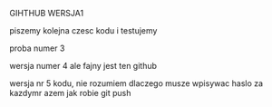  GIHTHUB WERSJA1

piszemy kolejna czesc kodu i testujemy

proba numer 3

wersja numer 4 ale fajny jest ten github

wersja nr 5 kodu, nie rozumiem dlaczego musze wpisywac haslo za kazdymr azem jak robie git push 
